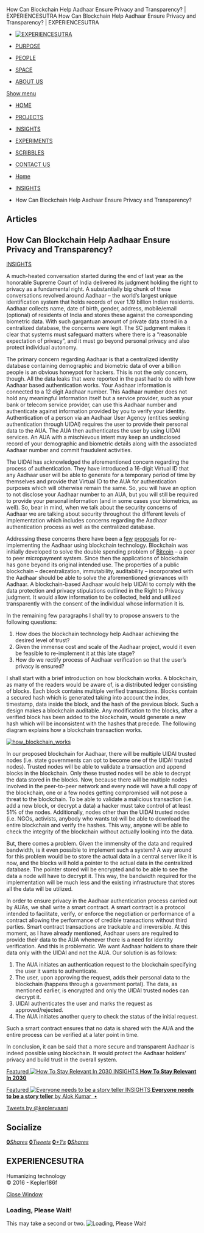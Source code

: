 How Can Blockchain Help Aadhaar Ensure Privacy and Transparency? | EXPERIENCESUTRA                         How Can Blockchain Help Aadhaar Ensure Privacy and Transparency? | EXPERIENCESUTRA                                   

*   [![EXPERIENCESUTRA](/wp-content/themes/tresor-theme/images/logo.png)](http://experiencesutra.com/)

*   [PURPOSE](http://experiencesutra.com/purpose/)
*   [PEOPLE](http://experiencesutra.com/people/)
*   [SPACE](http://experiencesutra.com/gallery/space/)
*   [ABOUT US](http://experiencesutra.com/about-us/)

 [Show menu](#dat-menu)

*   [HOME](http://experiencesutra.com/)
*   [PROJECTS](http://experiencesutra.com/category/projects/)
*   [INSIGHTS](http://experiencesutra.com/category/insights/)
*   [EXPERIMENTS](http://experiencesutra.com/category/experiments/)
*   [SCRIBBLES](http://experiencesutra.com/category/scribbles/)
*   [CONTACT US](http://experiencesutra.com/contact-us/)

*   [Home](http://experiencesutra.com)
*   [INSIGHTS](http://experiencesutra.com/category/insights/)
*   How Can Blockchain Help Aadhaar Ensure Privacy and Transparency?

Articles
--------

How Can Blockchain Help Aadhaar Ensure Privacy and Transparency?
----------------------------------------------------------------

[INSIGHTS](http://experiencesutra.com/category/insights/)

A much-heated conversation started during the end of last year as the honorable Supreme Court of India delivered its judgment holding the right to privacy as a fundamental right. A substantially big chunk of these conversations revolved around Aadhaar – the world’s largest unique identification system that holds records of over 1.19 billion Indian residents. Aadhaar collects name, date of birth, gender, address, mobile/email (optional) of residents of India and stores these against the corresponding biometric data. With such gargantuan amount of private data stored in a centralized database, the concerns were legit. The SC judgment makes it clear that systems must safeguard matters where there is a “reasonable expectation of privacy”, and it must go beyond personal privacy and also protect individual autonomy.

The primary concern regarding Aadhaar is that a centralized identity database containing demographic and biometric data of over a billion people is an obvious honeypot for hackers. This is not the only concern, though. All the data leaks that were reported in the past had to do with how Aadhaar based authentication works. Your Aadhaar information is connected to a 12 digit Aadhaar number. This Aadhaar number does not hold any meaningful information itself but a service provider, such as your bank or telecom service provider, can use this Aadhaar number and authenticate against information provided by you to verify your identity. Authentication of a person via an Aadhaar User Agency (entities seeking authentication through UIDAI) requires the user to provide their personal data to the AUA. The AUA then authenticates the user by using UIDAI services. An AUA with a mischievous intent may keep an undisclosed record of your demographic and biometric details along with the associated Aadhaar number and commit fraudulent activities.

The UIDAI has acknowledged the aforementioned concern regarding the process of authentication. They have introduced a 16-digit Virtual ID that any Aadhaar user will be able to generate for a temporary period of time by themselves and provide that Virtual ID to the AUA for authentication purposes which will otherwise remain the same. So, you will have an option to not disclose your Aadhaar number to an AUA, but you will still be required to provide your personal information (and in some cases your biometrics, as well). So, bear in mind, when we talk about the security concerns of Aadhaar we are talking about security throughout the different levels of implementation which includes concerns regarding the Aadhaar authentication process as well as the centralized database.

Addressing these concerns there have been a [few](http://www.orfonline.org/expert-speaks/leveraging-technology-for-trust-a-blockchain-based-aadhar/) [proposals](http://www.livemint.com/Opinion/mZuMImncvfpH0POEu3pp6N/How-blockchaining-Aadhaar-can-help.html) for re-implementing the Aadhaar using blockchain technology. Blockchain was initially developed to solve the double spending problem of [Bitcoin](https://bitcoin.org/bitcoin.pdf) – a peer to peer micropayment system. Since then the applications of blockchain has gone beyond its original intended use. The properties of a public blockchain – decentralization, immutability, auditability – incorporated with the Aadhaar should be able to solve the aforementioned grievances with Aadhaar. A blockchain-based Aadhaar would help UIDAI to comply with the data protection and privacy stipulations outlined in the Right to Privacy judgment. It would allow information to be collected, held and utilized transparently with the consent of the individual whose information it is.

In the remaining few paragraphs I shall try to propose answers to the following questions:

1.  How does the blockchain technology help Aadhaar achieving the desired level of trust?
2.  Given the immense cost and scale of the Aadhaar project, would it even be feasible to re-implement it at this late stage?
3.  How do we rectify process of Aadhaar verification so that the user’s privacy is ensured?

I shall start with a brief introduction on how blockchain works. A blockchain, as many of the readers would be aware of, is a distributed ledger consisting of blocks. Each block contains multiple verified transactions. Blocks contain a secured hash which is generated taking into account the index, timestamp, data inside the block, and the hash of the previous block. Such a design makes a blockchain auditable. Any modification to the blocks, after a verified block has been added to the blockchain, would generate a new hash which will be inconsistent with the hashes that precede. The following diagram explains how a blockchain transaction works.

[![how_blockchain_works](http://experiencesutra.com/wp-content/uploads/2018/01/how_blockchain_works.png)](http://experiencesutra.com/wp-content/uploads/2018/01/how_blockchain_works.png)

In our proposed blockchain for Aadhaar, there will be multiple UIDAI trusted nodes (i.e. state governments can opt to become one of the UIDAI trusted nodes). Trusted nodes will be able to validate a transaction and append blocks in the blockchain. Only these trusted nodes will be able to decrypt the data stored in the blocks. Now, because there will be multiple nodes involved in the peer-to-peer network and every node will have a full copy of the blockchain, one or a few nodes getting compromised will not pose a threat to the blockchain. To be able to validate a malicious transaction (i.e. add a new block, or decrypt a data) a hacker must take control of at least 51% of the nodes. Additionally, nodes other than the UIDAI trusted nodes (i.e. NGOs, activists, anybody who wants to) will be able to download the entire blockchain and verify the hashes. This way, anyone will be able to check the integrity of the blockchain without actually looking into the data.

But, there comes a problem. Given the immensity of the data and required bandwidth, is it even possible to implement such a system? A way around for this problem would be to store the actual data in a central server like it is now, and the blocks will hold a pointer to the actual data in the centralized database. The pointer stored will be encrypted and to be able to see the data a node will have to decrypt it. This way, the bandwidth required for the implementation will be much less and the existing infrastructure that stores all the data will be utilized.

In order to ensure privacy in the Aadhaar authentication process carried out by AUAs, we shall write a smart contract. A smart contract is a protocol intended to facilitate, verify, or enforce the negotiation or performance of a contract allowing the performance of credible transactions without third parties. Smart contract transactions are trackable and irreversible. At this moment, as I have already mentioned, Aadhaar users are required to provide their data to the AUA whenever there is a need for identity verification. And this is problematic. We want Aadhaar holders to share their data only with the UIDAI and not the AUA. Our solution is as follows:

1.  The AUA initiates an authentication request to the blockchain specifying the user it wants to authenticate.
2.  The user, upon approving the request, adds their personal data to the blockchain (happens through a government portal). The data, as mentioned earlier, is encrypted and only the UIDAI trusted nodes can decrypt it.
3.  UIDAI authenticates the user and marks the request as approved/rejected.
4.  The AUA initiates another query to check the status of the initial request.

Such a smart contract ensures that no data is shared with the AUA and the entire process can be verified at a later point in time.

In conclusion, it can be said that a more secure and transparent Aadhaar is indeed possible using blockchain. It would protect the Aadhaar holders’ privacy and build trust in the overall system.

[Featured ![How To Stay Relevant In 2030](http://experiencesutra.com/wp-content/uploads/2018/08/34005906806_ae9722f4bf_o-397x310_c.jpg)   INSIGHTS **How To Stay Relevant In 2030**](http://experiencesutra.com/insights/how-to-stay-relevant-in-2030/) 

[Featured ![Everyone needs to be a story teller](http://experiencesutra.com/wp-content/uploads/2016/10/15263928890_5a03ac17e3_k-397x310_c.jpg)   INSIGHTS **Everyone needs to be a story teller**  by Alok Kumar  •](http://experiencesutra.com/insights/everyone-needs-to-be-a-story-teller/) 

[Tweets by @keplervaani](https://twitter.com/twitterdev)

Socialize
---------

[**0**_Shares_](http://www.facebook.com/sharer/sharer.php?u=http://experiencesutra.com) [**0**_Tweets_](#) [**0**_+1's_](https://plus.google.com/share?url=http://experiencesutra.com) [**0**_Shares_](http://www.linkedin.com/shareArticle?mini=true&url=http://experiencesutra.com&title=EXPERIENCESUTRA+-+Humanizing+Technology)

EXPERIENCESUTRA
---------------

Humanizing technology  
© 2016 - Kepler186f

[Close Window](#)

### Loading, Please Wait!

This may take a second or two. ![Loading, Please Wait!](http://experiencesutra.com/wp-content/themes/tresor-theme/images/loading.gif "Loading, Please Wait!")